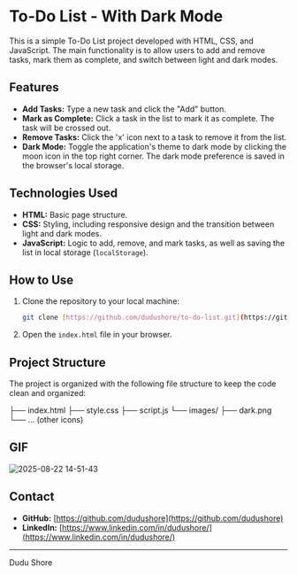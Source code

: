 # To-Do List - With Dark Mode

This is a simple To-Do List project developed with HTML, CSS, and JavaScript. The main functionality is to allow users to add and remove tasks, mark them as complete, and switch between light and dark modes.

## Features

* **Add Tasks:** Type a new task and click the "Add" button.
* **Mark as Complete:** Click a task in the list to mark it as complete. The task will be crossed out.
* **Remove Tasks:** Click the 'x' icon next to a task to remove it from the list.
* **Dark Mode:** Toggle the application's theme to dark mode by clicking the moon icon in the top right corner. The dark mode preference is saved in the browser's local storage.

## Technologies Used

* **HTML:** Basic page structure.
* **CSS:** Styling, including responsive design and the transition between light and dark modes.
* **JavaScript:** Logic to add, remove, and mark tasks, as well as saving the list in local storage (`localStorage`).

## How to Use

1.  Clone the repository to your local machine:
    ```bash
    git clone [https://github.com/dudushore/to-do-list.git](https://github.com/dudushore/to-do-list.git)
    ```

2.  Open the `index.html` file in your browser.

## Project Structure

The project is organized with the following file structure to keep the code clean and organized:

├── index.html
├── style.css
├── script.js
└── images/
├── dark.png
└── ... (other icons)


## GIF

![2025-08-22 14-51-43](https://github.com/user-attachments/assets/3326505c-35b6-4f46-91b1-49ab342aca34)

## Contact

* **GitHub:** [https://github.com/dudushore](https://github.com/dudushore)
* **LinkedIn:** [https://www.linkedin.com/in/dudushore/](https://www.linkedin.com/in/dudushore/)

---
Dudu Shore
